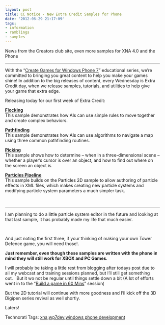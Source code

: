 ```yaml
---
layout: post
title: CC Notice - New Extra Credit Samples for Phone
date: '2012-06-29 21:17:09'
tags:
- information
- ramblings
- samples
---
```


News from the Creators club site, even more samples for XNA 4.0 and the Phone

* * *

With the “[Create Games for Windows Phone 7](http://creators.xna.com/education/gettingstarted)” educational series, we’re committed to bringing you great content to help you make your games shine! In addition to the big releases of content, every Wednesday is Extra Credit day, when we release samples, tutorials, and utilities to help give your game that extra edge.

Releasing today for our first week of Extra Credit:

[**Flocking**](http://creators.xna.com/sample/flocking)   
This sample demonstrates how AIs can use simple rules to move together and create complex behaviors.

[**Pathfinding**](http://creators.xna.com/sample/pathfinding)   
This sample demonstrates how AIs can use algorithms to navigate a map using three common pathfinding routines.

[**Picking**](http://creators.xna.com/sample/picking)   
This sample shows how to determine – when in a three-dimensional scene – whether a player’s cursor is over an object, and how to find out where on the screen an object is.

[**Particles Pipeline**](http://creators.xna.com/sample/particlespipeline)   
This sample builds on the Particles 2D sample to allow authoring of particle effects in XML files, which makes creating new particle systems and modifying particle system parameters a much simpler task.

&nbsp;

* * *

I am planning to do a little particle system editor in the future and looking at that last sample, it has probably made my life that much easier.

&nbsp;

And just noting the first three, if your thinking of making your own Tower Defence game, you will need those!.

**Just remember, even though these samples are written with the phone in mind they will still work for XBOX and PC Games.**

I will probably be taking a little rest from blogging after todays post due to all my webcast and training sessions planned, but I’ll still get something out.&nbsp;&nbsp; But it wo not be regular until things settle down a bit (A lot of efforts went in to the “[Build a game in 60 Mins](http://developer.att.com/developer/index.jsp?page=webcast&id=6.3_v1_10800360 "AT&T Webcast event 3D XNA Phone starter")” session)

But the 2D tutorial will continue with more goodness and I’ll kick off the 3D Digipen series revival as well shortly.

Laters!

Technorati Tags: [xna](http://technorati.com/tags/xna),[wp7dev](http://technorati.com/tags/wp7dev),[windows phone development](http://technorati.com/tags/windows+phone+development)
